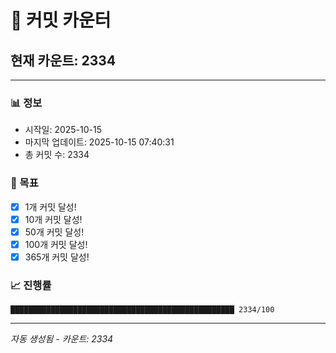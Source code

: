 # 🔢 커밋 카운터

## 현재 카운트: 2334

---

### 📊 정보
- 시작일: 2025-10-15
- 마지막 업데이트: 2025-10-15 07:40:31
- 총 커밋 수: 2334

### 🎯 목표
- [x] 1개 커밋 달성!
- [x] 10개 커밋 달성!
- [x] 50개 커밋 달성!
- [x] 100개 커밋 달성!
- [x] 365개 커밋 달성!

### 📈 진행률
```
██████████████████████████████████████████████████ 2334/100
```

---
*자동 생성됨 - 카운트: 2334*

